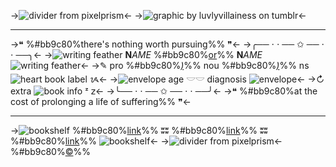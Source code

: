 ->![divider from pixelprism](https://file.garden/ZRa40spOlUzNliEM/graphics/dividers/filtered/dazai%20dotted%20border%20top.png)<-
->![graphic by luvlyvillainess on tumblr](https://file.garden/ZRa40spOlUzNliEM/graphics/pngs/templates/bungou%20stray%20dogs/dazai%20osamu/IMG_0481.gif)<-
***
->❝ %#bb9c80%there's nothing worth pursuing%% ❞<-
->╭── ⋅ ⋅ ── ✩ ── ⋅ ⋅ ──╮<-
->![writing feather](https://file.garden/ZRa40spOlUzNliEM/graphics/pixels/filtered/IMG_0994_1.gif) **N**_AME_ %#bb9c80%[or](https://rentry.org/cybertemplates-dazai)%% **N**_AME_ ![writing feather](https://file.garden/ZRa40spOlUzNliEM/graphics/pixels/filtered/IMG_0994_1.gif)<-
->✎ pro %#bb9c80%*[)](https://rentry.org/cybertemplates-dazai)*%% nou %#bb9c80%*[)](https://rentry.org/cybertemplates-dazai)*%% ns ![heart book](https://file.garden/ZRa40spOlUzNliEM/graphics/pixels/filtered/IMG_1216_1.gif) label ᝰ<-
->![envelope](https://file.garden/ZRa40spOlUzNliEM/graphics/pixels/filtered/IMG_1004_1.gif) age 𓎟𓎟 diagnosis ![envelope](https://file.garden/ZRa40spOlUzNliEM/graphics/pixels/filtered/IMG_1004_1.gif)<-
->↻ extra ![book](https://file.garden/ZRa40spOlUzNliEM/graphics/pixels/filtered/IMG_1007_1.gif) info ᶻ 𝗓<-
->╰── ⋅ ⋅ ── ✩ ── ⋅ ⋅ ──╯<-
->❝ %#bb9c80%at the cost of prolonging a life of suffering%% ❞<-
***
->![bookshelf](https://file.garden/ZRa40spOlUzNliEM/graphics/pixels/filtered/IMG_1006_1.gif) %#bb9c80%[link](https://rentry.org/cybertemplates-dazai)%% ʬʬ %#bb9c80%[link](https://rentry.org/cybertemplates-dazai)%% ʬʬ %#bb9c80%[link](https://rentry.org/cybertemplates-dazai)%% ![bookshelf](https://file.garden/ZRa40spOlUzNliEM/graphics/pixels/filtered/IMG_1006_1.gif)<-
->![divider from pixelprism](https://file.garden/ZRa40spOlUzNliEM/graphics/dividers/filtered/dazai%20dotted%20border%20bottom.png)<-
%#bb9c80%[©](https://www.tumblr.com/luvlyvillainess)%%